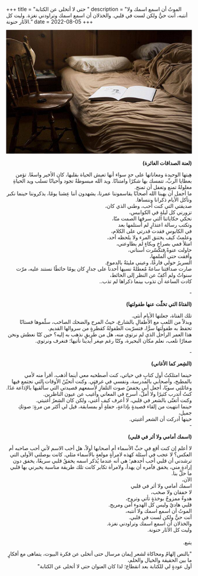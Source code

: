 +++
title = "حتى لا أتخلى عن الكتابة "
description = "الموتُ أن اسمع اسمك ولا أنتبه، أنت حيُّ ولكن لست في قلبي. والخذلان أن اسمع اسمك وتراودني نغزة. وليت كل الآثار حنونة."
date = 2022-08-05
+++

<div dir="rtl">

![writing](image.jpg)

<b> (لعنة الصداقات الغائرة) </b>

هِبتها الوحيدة ومعاناتها على حدٍ سواء أنها تعيش الحياة بقلبها، كان الأخير واسعًا. تؤمن بعطايا الربِّ، تتمسك بها شكرًا وامتنانًا. ويد الله مبسوطةٌ تجود وأحيانًا تسلب ويد الحياةِ مغلولةٌ تمنع وتغفل أن تمنح. <br>
ما أجمل أن يهبنا الله أصحابًا يقاسموننا عمرنا، يشهدون أننا عِشنا يومًا، يذكروننا حينما نكبر وتأكل الأيام ذكرانا وننساها.
<br>
صديقتي التي كنت أحب، وطني الذي كان، <br>
تزورني كل ليلةٍ في الكوابيس، <br>
نحكي حكاياتنا التي سرقها الصمت منّا، <br>
وتكتب رسالة اعتذارٍ لم أستلمها بعد <br>
في الكابوسِ فقدت قدرتي على الكلام، <br>
وعلمتُ كيف يختنق المرء ولا يلحظه أحد، <br>
امتلأ فمي بصراخٍ وبكاءٍ لم يطاوعني، <br>
حاولت عنوةً فتكسّرت أسناني، <br>
وأفقت حتي أُلملمها، <br>
السريرُ حولي فارغًا، وعيني مليئةٌ بالدموع.
<br>
صارت صداقتنا ساعةً مُعطلةً نسيها أحدنا على جدارٍ كان يومًا حائطًا نستند عليه، مرّت سنواتٌ ولم أكفّ عن النظر إلى الحائط، <br>
كادت الساعة أن تذوب بينما ذكراها لم تذب..

\- <br>

<b> (الفتاةُ التي تخلّت عنها طفولتها) </b>

تلك الفتاة، جعلتها الأيام أنثى. <br>
وبدلاً من اللعبِ مع الأطفالِ بالشارع، حيثُ المرح والضحك الصاخب، سلّموها فستانًا تحفظ به طفولتها سرًّا، فتسرّبت الطفولةُ كقطرةٍ من سروالها القديم. <br>
هذا العمر الراحل الذي لم نرتوي منه، هل من طريقٍ نذهب به إليه؟ حين كنّا نعطش ونحن صغارًا نلعب، نعلم مكان البحيرة، وكنّا رغم صِغر أيدينا نأتيها؛ فنغرف ونرتوي.

\- <br>

<b> (الشِعر كما الأغاني) </b> <br>

حينما امتلكتُ أول كتابٍ في حياتي، كنت أصطحبه معي أينما أذهب، أقرأ منه لأمي بالمطبخ، وأصحابي بالمدرسة، ونفسي في غرفتي. وكنت أتحيّنُ الأوقات التي نجتمع فيها وعائلتي سويًا، أجعل أبي يخفضُ صوت التلفازِ لأُسمعهم قصيدتي التي سأُلقيها بالإذاعة غدًا. كنتُ أتدرب كثيرًا ولا أملّ، أسرح في المعاني وأغيب عن عيون الناظرين. <br>
وكنت أتغنّى بالشعر في قلبي، لا أعرف كيف أغني، ولكن كان الشعرُ أغنيتي. <br>
حينما انتهيت من إلقاء قصيدةٍ بإذاعةٍ، حفلةٍ أو بمسابقة، قيل لي أكثر من مرةٍ: صوتكِ جميل، <br>
حينها أدركت أن الشعر أغنيتي. <br>
\- <br>

<b> (اسمك أمامي ولا أثر في قلبي) </b>

لا أعلم إن كنت أقع في حبِّ الأسماء أم أصحابها أولاً، هل أحب الاسم لأني أحب صاحبه أم العكس؟ لا عجب في أسئلة كهذه لامرأةٍ مولعةٍ بالأسماء مثلي. كانت بوصلتي الأولى التي ترشدني أن قلبي أحب أحدهم؛ هي أنه عندما يُذكر اسمه يخفقُ قلبي سريعًا، يخفق دون إرادةٍ مني، يخفق فآمره أن يهدأ، ولامرأة تكابر كانت تلك طريقة مناسبة يخبرني بها قلبي ما حلَّ بنا. <br>
الآن، <br>
اسمك أمامي ولا أثر في قلبي <br>
لا خفقان ولا صخب، <br>
هدوءٌ ممزوجٌ بوخذةٍ تأتي وتروح، <br>
قلبي هاديٌ وليس كل الهدوء آمن ومريح. <br>
الموتُ أن اسمع اسمك ولا أنتبه، <br>
أنت حيُّ ولكن لست في قلبي. <br>
والخذلان أن اسمع اسمك وتراودني نغزة. <br>
وليت كل الآثار حنونة. <br>
<br>
يتبع. <br>

"بالنص إلهامٌ ومحاكاة لشعر إيمان مرسال حتى أتخلى عن فكرة البيوت، يتماهى مع أفكارٍ ما بين الحقيقة والخيال والحلم، <br>
أول عودةٍ لي للكتابة بعد انقطاع؛ لذا كان العنوان حتى لا أتخلى عن الكتابة" <br>

</div>

